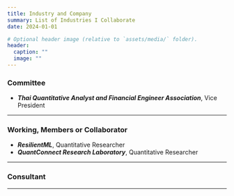 ```yaml
---
title: Industry and Company
summary: List of Industries I Collaborate
date: 2024-01-01

# Optional header image (relative to `assets/media/` folder).
header:
  caption: ""
  image: ""
---
```


<div style="font-size: 14px;">
  
### Committee

- ***Thai Quantitative Analyst and Financial Engineer Association***, Vice President

___

### Working, Members or Collaborator

- ***ResilientML***, Quantitative Researcher
- ***QuantConnect Research Laboratory***, Quantitative Researcher
___

### Consultant


___

</div>
